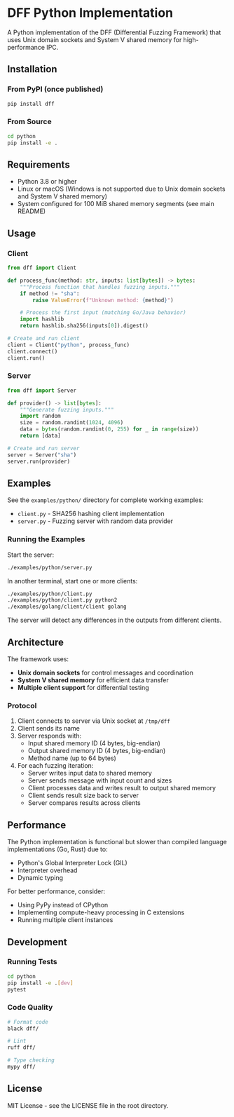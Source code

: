 # DFF Python Implementation

A Python implementation of the DFF (Differential Fuzzing Framework) that uses Unix domain sockets and System V shared memory for high-performance IPC.

## Installation

### From PyPI (once published)

```bash
pip install dff
```

### From Source

```bash
cd python
pip install -e .
```

## Requirements

- Python 3.8 or higher
- Linux or macOS (Windows is not supported due to Unix domain sockets and System V shared memory)
- System configured for 100 MiB shared memory segments (see main README)

## Usage

### Client

```python
from dff import Client

def process_func(method: str, inputs: list[bytes]) -> bytes:
    """Process function that handles fuzzing inputs."""
    if method != "sha":
        raise ValueError(f"Unknown method: {method}")

    # Process the first input (matching Go/Java behavior)
    import hashlib
    return hashlib.sha256(inputs[0]).digest()

# Create and run client
client = Client("python", process_func)
client.connect()
client.run()
```

### Server

```python
from dff import Server

def provider() -> list[bytes]:
    """Generate fuzzing inputs."""
    import random
    size = random.randint(1024, 4096)
    data = bytes(random.randint(0, 255) for _ in range(size))
    return [data]

# Create and run server
server = Server("sha")
server.run(provider)
```

## Examples

See the `examples/python/` directory for complete working examples:

- `client.py` - SHA256 hashing client implementation
- `server.py` - Fuzzing server with random data provider

### Running the Examples

Start the server:
```bash
./examples/python/server.py
```

In another terminal, start one or more clients:
```bash
./examples/python/client.py
./examples/python/client.py python2
./examples/golang/client/client golang
```

The server will detect any differences in the outputs from different clients.

## Architecture

The framework uses:
- **Unix domain sockets** for control messages and coordination
- **System V shared memory** for efficient data transfer
- **Multiple client support** for differential testing

### Protocol

1. Client connects to server via Unix socket at `/tmp/dff`
2. Client sends its name
3. Server responds with:
   - Input shared memory ID (4 bytes, big-endian)
   - Output shared memory ID (4 bytes, big-endian)
   - Method name (up to 64 bytes)
4. For each fuzzing iteration:
   - Server writes input data to shared memory
   - Server sends message with input count and sizes
   - Client processes data and writes result to output shared memory
   - Client sends result size back to server
   - Server compares results across clients

## Performance

The Python implementation is functional but slower than compiled language implementations (Go, Rust) due to:
- Python's Global Interpreter Lock (GIL)
- Interpreter overhead
- Dynamic typing

For better performance, consider:
- Using PyPy instead of CPython
- Implementing compute-heavy processing in C extensions
- Running multiple client instances

## Development

### Running Tests

```bash
cd python
pip install -e .[dev]
pytest
```

### Code Quality

```bash
# Format code
black dff/

# Lint
ruff dff/

# Type checking
mypy dff/
```

## License

MIT License - see the LICENSE file in the root directory.